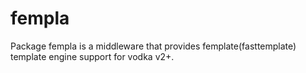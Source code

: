 # fempla
Package fempla is a middleware that provides femplate(fasttemplate) template engine support for vodka v2+.
